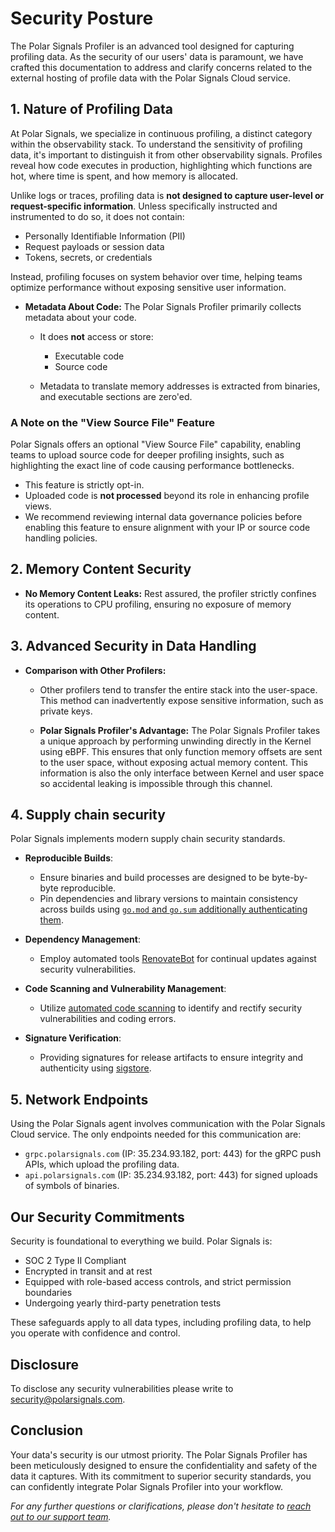 # Security Posture

The Polar Signals Profiler is an advanced tool designed for capturing profiling data. As the security of our users' data is paramount, we have crafted this documentation to address and clarify concerns related to the external hosting of profile data with the Polar Signals Cloud service.

## 1. Nature of Profiling Data

At Polar Signals, we specialize in continuous profiling, a distinct category within the observability stack. To understand the sensitivity of profiling data, it's important to distinguish it from other observability signals. Profiles reveal how code executes in production, highlighting which functions are hot, where time is spent, and how memory is allocated.

Unlike logs or traces, profiling data is **not designed to capture user-level or request-specific information**. Unless specifically instructed and instrumented to do so, it does not contain:

- Personally Identifiable Information (PII)
- Request payloads or session data
- Tokens, secrets, or credentials

Instead, profiling focuses on system behavior over time, helping teams optimize performance without exposing sensitive user information.

- **Metadata About Code:** The Polar Signals Profiler primarily collects metadata about your code.
  
  - It does **not** access or store:
    - Executable code
    - Source code

  - Metadata to translate memory addresses is extracted from binaries, and executable sections are zero'ed.
 
### A Note on the "View Source File" Feature
Polar Signals offers an optional "View Source File" capability, enabling teams to upload source code for deeper profiling insights, such as highlighting the exact line of code causing performance bottlenecks.
- This feature is strictly opt-in.
- Uploaded code is **not processed** beyond its role in enhancing profile views.
- We recommend reviewing internal data governance policies before enabling this feature to ensure alignment with your IP or source code handling policies.


## 2. Memory Content Security

- **No Memory Content Leaks:** Rest assured, the profiler strictly confines its operations to CPU profiling, ensuring no exposure of memory content.

## 3. Advanced Security in Data Handling

- **Comparison with Other Profilers:**
  
  - Other profilers tend to transfer the entire stack into the user-space. This method can inadvertently expose sensitive information, such as private keys.
  
  - **Polar Signals Profiler's Advantage:** The Polar Signals Profiler takes a unique approach by performing unwinding directly in the Kernel using eBPF. This ensures that only function memory offsets are sent to the user space, without exposing actual memory content. This information is also the only interface between Kernel and user space so accidental leaking is impossible through this channel.

## 4. Supply chain security

Polar Signals implements modern supply chain security standards.

- **Reproducible Builds**:
   - Ensure binaries and build processes are designed to be byte-by-byte reproducible.
   - Pin dependencies and library versions to maintain consistency across builds using [`go.mod` and `go.sum` additionally authenticating them](https://go.dev/ref/mod#authenticating).

- **Dependency Management**:
   - Employ automated tools [RenovateBot](https://docs.renovatebot.com/) for continual updates against security vulnerabilities.

- **Code Scanning and Vulnerability Management**:
   - Utilize [automated code scanning](https://docs.github.com/en/code-security/code-scanning/introduction-to-code-scanning/about-code-scanning) to identify and rectify security vulnerabilities and coding errors.

- **Signature Verification**:
   - Providing signatures for release artifacts to ensure integrity and authenticity using [sigstore](https://www.sigstore.dev/).

## 5. Network Endpoints

Using the Polar Signals agent involves communication with the Polar Signals Cloud service. The only endpoints needed for this communication are:

* `grpc.polarsignals.com` (IP: 35.234.93.182, port: 443) for the gRPC push APIs, which upload the profiling data.
* `api.polarsignals.com` (IP: 35.234.93.182, port: 443) for signed uploads of symbols of binaries.

## Our Security Commitments
Security is foundational to everything we build. Polar Signals is:

- SOC 2 Type II Compliant
- Encrypted in transit and at rest
- Equipped with role-based access controls, and strict permission boundaries
- Undergoing yearly third-party penetration tests
  
These safeguards apply to all data types, including profiling data, to help you operate with confidence and control.

## Disclosure

To disclose any security vulnerabilities please write to [security@polarsignals.com](emailto:security@polarsiglals.com).

## Conclusion

Your data's security is our utmost priority. The Polar Signals Profiler has been meticulously designed to ensure the confidentiality and safety of the data it captures. With its commitment to superior security standards, you can confidently integrate Polar Signals Profiler into your workflow.

_For any further questions or clarifications, please don't hesitate to [reach out to our support team](/docs/contact-support)._
